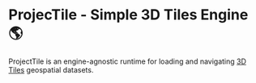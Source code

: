 # ProjecTile - Simple 3D Tiles Engine 🌎

ProjectTile is an engine-agnostic runtime for loading and navigating [3D Tiles](https://github.com/CesiumGS/3d-tiles/tree/main#readme) geospatial datasets.
